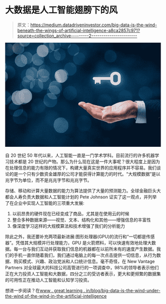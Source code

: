 # 大数据是人工智能翅膀下的风

> 原文：<https://medium.datadriveninvestor.com/big-data-is-the-wind-beneath-the-wings-of-artificial-intelligence-a8ca2857c971?source=collection_archive---------2----------------------->

![](img/b00bdf89f6c3b5bb974e158b09cdb10a.png)

自 20 世纪 50 年代以来，人工智能一直是一门学术学科。目前流行的许多机器学习技术都是 20 世纪的产物。那么为什么现在这是一件大事呢？很大程度上是因为在处理信息的能力有限的情况下，构建大量真实世界的应用程序并不容易。我们谈论的是一个只有少数资金雄厚的公司才能获得计算能力的时代。“大规模数据”是以兆字节为单位，而不是兆兆字节和兆兆字节。

存储、移动和计算大量数据的能力为算法提供了大量的预测能力。全球金融巨头大都会人寿负责大数据和人工智能计划的 Pete Johnson 证实了这一观点，并列举了在企业中实现人工智能的三项重大发展:

1.  以前昂贵的硬件现在已经变成了商品，尤其是在使用云的时候
2.  整合多种数据来源——视觉、文本、结构化和其他——增强信息的丰富性
3.  像深度学习这样的大规模算法和技术增强了我们的分析能力

除此之外，我还要补充两项最新进展:图形处理器(GPU)的流行和“一切都是传感器”。凭借其大规模并行处理能力，GPU 是火箭燃料，可以快速有效地处理大数据。每一台与我们互动并获取我们信息的机器都在以前所未有的速度产生数据。我们的手机一直伴随着我们，我们通过电脑上的每一次点击提供一切信息，从行为数据、购买模式、兴趣、政治党派和人口统计信息。毫不奇怪，在 New Vantage Partners 对全球最大的科技公司高管进行的一项调查中，98%的领导者表示他们正在大力投资人工智能和大数据，四分之三的受访者表示，更大和更频繁的数据集的可用性正在推动人工智能和认知学习投资。

想进一步阅读？在[www . great learning . in/blog/big-data-is-the-wind-under-the-wind of-the-wind-in-the-artificial-intelligence](http://www.greatlearning.in/blog/big-data-is-the-wind-beneath-the-wings-of-artificial-intelligence)